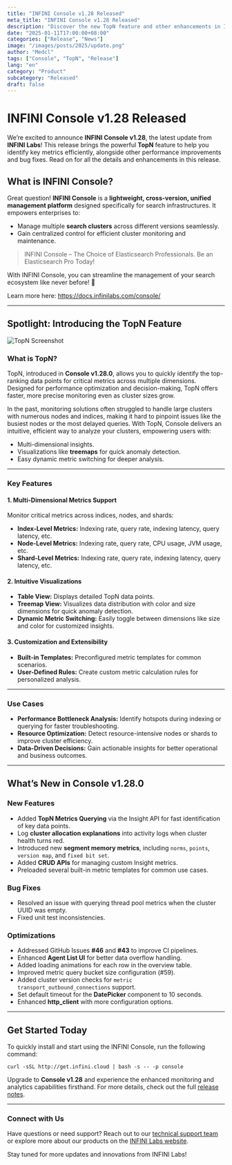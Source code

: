 ```yaml
---
title: "INFINI Console v1.28 Released"
meta_title: "INFINI Console v1.28 Released"
description: "Discover the new TopN feature and other enhancements in INFINI Console v1.28."
date: "2025-01-11T17:00:00+08:00"
categories: ["Release", "News"]
image: "/images/posts/2025/update.png"
author: "Medcl"
tags: ["Console", "TopN", "Release"]
lang: "en"
category: "Product"
subcategory: "Released"
draft: false
---
```


# INFINI Console v1.28 Released

We’re excited to announce **INFINI Console v1.28**, the latest update from **INFINI Labs**! This release brings the powerful **TopN** feature to help you identify key metrics efficiently, alongside other performance improvements and bug fixes. Read on for all the details and enhancements in this release.

## What is INFINI Console?

Great question! **INFINI Console** is a **lightweight, cross-version, unified management platform** designed specifically for search infrastructures. It empowers enterprises to:

- Manage multiple **search clusters** across different versions seamlessly.
- Gain centralized control for efficient cluster monitoring and maintenance.

> INFINI Console – The Choice of Elasticsearch Professionals. Be an Elasticsearch Pro Today!

With INFINI Console, you can streamline the management of your search ecosystem like never before! 🚀

Learn more here: https://docs.infinilabs.com/console/

---

## **Spotlight: Introducing the TopN Feature**

![TopN Screenshot](/images/posts/2025/console-top-n.png)

### **What is TopN?**

TopN, introduced in **Console v1.28.0**, allows you to quickly identify the top-ranking data points for critical metrics across multiple dimensions. Designed for performance optimization and decision-making, TopN offers faster, more precise monitoring even as cluster sizes grow.

In the past, monitoring solutions often struggled to handle large clusters with numerous nodes and indices, making it hard to pinpoint issues like the busiest nodes or the most delayed queries. With TopN, Console delivers an intuitive, efficient way to analyze your clusters, empowering users with:

- Multi-dimensional insights.
- Visualizations like **treemaps** for quick anomaly detection.
- Easy dynamic metric switching for deeper analysis.

---

### **Key Features**

#### **1. Multi-Dimensional Metrics Support**

Monitor critical metrics across indices, nodes, and shards:

- **Index-Level Metrics:** Indexing rate, query rate, indexing latency, query latency, etc.
- **Node-Level Metrics:** Indexing rate, query rate, CPU usage, JVM usage, etc.
- **Shard-Level Metrics:** Indexing rate, query rate, indexing latency, query latency, etc.

#### **2. Intuitive Visualizations**

- **Table View:** Displays detailed TopN data points.
- **Treemap View:** Visualizes data distribution with color and size dimensions for quick anomaly detection.
- **Dynamic Metric Switching:** Easily toggle between dimensions like size and color for customized insights.

#### **3. Customization and Extensibility**

- **Built-in Templates:** Preconfigured metric templates for common scenarios.
- **User-Defined Rules:** Create custom metric calculation rules for personalized analysis.

---

### **Use Cases**

- **Performance Bottleneck Analysis:** Identify hotspots during indexing or querying for faster troubleshooting.
- **Resource Optimization:** Detect resource-intensive nodes or shards to improve cluster efficiency.
- **Data-Driven Decisions:** Gain actionable insights for better operational and business outcomes.

---

## **What’s New in Console v1.28.0**

### **New Features**

- Added **TopN Metrics Querying** via the Insight API for fast identification of key data points.
- Log **cluster allocation explanations** into activity logs when cluster health turns red.
- Introduced new **segment memory metrics**, including `norms`, `points`, `version map`, and `fixed bit set`.
- Added **CRUD APIs** for managing custom Insight metrics.
- Preloaded several built-in metric templates for common use cases.

### **Bug Fixes**

- Resolved an issue with querying thread pool metrics when the cluster UUID was empty.
- Fixed unit test inconsistencies.

### **Optimizations**

- Addressed GitHub Issues **#46** and **#43** to improve CI pipelines.
- Enhanced **Agent List UI** for better data overflow handling.
- Added loading animations for each row in the overview table.
- Improved metric query bucket size configuration (#59).
- Added cluster version checks for `metric transport_outbound_connections` support.
- Set default timeout for the **DatePicker** component to 10 seconds.
- Enhanced **http_client** with more configuration options.

---

## **Get Started Today**

To quickly install and start using the INFINI Console, run the following command:

```shell
curl -sSL http://get.infini.cloud | bash -s -- -p console
```

Upgrade to **Console v1.28** and experience the enhanced monitoring and analytics capabilities firsthand. For more details, check out the full [release notes](https://docs.infinilabs.com/console/main/docs/release-notes/).

---

### **Connect with Us**

Have questions or need support? Reach out to our [technical support team](https://discord.gg/4tKTMkkvVX) or explore more about our products on the [INFINI Labs website](https://infinilabs.com).

Stay tuned for more updates and innovations from INFINI Labs!
